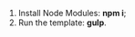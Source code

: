 <ol>
	<li>Install Node Modules: <strong>npm i</strong>;</li>
	<li>Run the template: <strong>gulp</strong>.</li>
</ol>
